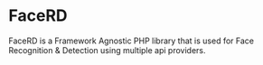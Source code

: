 # FaceRD
FaceRD is a Framework Agnostic PHP library that is used for Face Recognition &amp; Detection using multiple api providers.
